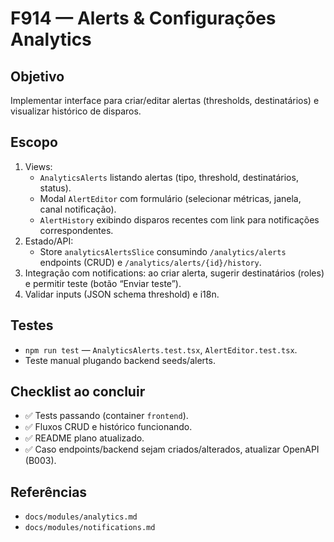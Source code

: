 # F914 — Alerts & Configurações Analytics

## Objetivo
Implementar interface para criar/editar alertas (thresholds, destinatários) e visualizar histórico de disparos.

## Escopo
1. Views:
   - `AnalyticsAlerts` listando alertas (tipo, threshold, destinatários, status).
   - Modal `AlertEditor` com formulário (selecionar métricas, janela, canal notificação).
   - `AlertHistory` exibindo disparos recentes com link para notificações correspondentes.
2. Estado/API:
   - Store `analyticsAlertsSlice` consumindo `/analytics/alerts` endpoints (CRUD) e `/analytics/alerts/{id}/history`.
3. Integração com notifications: ao criar alerta, sugerir destinatários (roles) e permitir teste (botão “Enviar teste”).
4. Validar inputs (JSON schema threshold) e i18n.

## Testes
- `npm run test` — `AnalyticsAlerts.test.tsx`, `AlertEditor.test.tsx`.
- Teste manual plugando backend seeds/alerts.

## Checklist ao concluir
- ✅ Tests passando (container `frontend`).
- ✅ Fluxos CRUD e histórico funcionando.
- ✅ README plano atualizado.
- ✅ Caso endpoints/backend sejam criados/alterados, atualizar OpenAPI (B003).

## Referências
- `docs/modules/analytics.md`
- `docs/modules/notifications.md`

